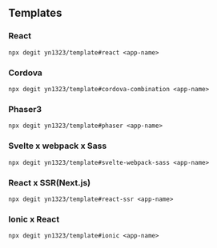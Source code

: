 ## Templates

### React
`npx degit yn1323/template#react <app-name>`

### Cordova
`npx degit yn1323/template#cordova-combination <app-name>`

### Phaser3
`npx degit yn1323/template#phaser <app-name>`

### Svelte x webpack x Sass
`npx degit yn1323/template#svelte-webpack-sass <app-name>`

### React x SSR(Next.js)
`npx degit yn1323/template#react-ssr <app-name>`

### Ionic x React
`npx degit yn1323/template#ionic <app-name>`
